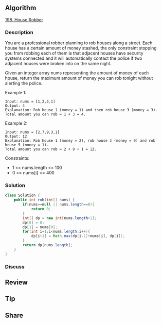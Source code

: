 ## Algorithm

[198. House Robber](https://leetcode.com/problems/house-robber/)

### Description

You are a professional robber planning to rob houses along a street. Each house has a certain amount of money stashed, the only constraint stopping you from robbing each of them is that adjacent houses have security systems connected and it will automatically contact the police if two adjacent houses were broken into on the same night.

Given an integer array nums representing the amount of money of each house, return the maximum amount of money you can rob tonight without alerting the police.

Example 1:

```
Input: nums = [1,2,3,1]
Output: 4
Explanation: Rob house 1 (money = 1) and then rob house 3 (money = 3).
Total amount you can rob = 1 + 3 = 4.
```

Example 2:

```
Input: nums = [2,7,9,3,1]
Output: 12
Explanation: Rob house 1 (money = 2), rob house 3 (money = 9) and rob house 5 (money = 1).
Total amount you can rob = 2 + 9 + 1 = 12.
```

Constraints:

- 1 <= nums.length <= 100
- 0 <= nums[i] <= 400

### Solution

```java
class Solution {
    public int rob(int[] nums) {
        if(nums==null || nums.length==0){
            return 0;
        }
        int[] dp = new int[nums.length+1];
        dp[0] = 0;
        dp[1] = nums[0];
        for(int i=1;i<nums.length;i++){
            dp[i+1] = Math.max(dp[i-1]+nums[i], dp[i]);
        }
        return dp[nums.length];
    }
}
```

### Discuss

## Review


## Tip


## Share
